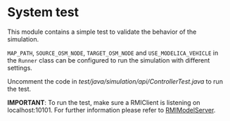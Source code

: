 # System test

This module contains a simple test to validate the behavior of the simulation.

`MAP_PATH`, `SOURCE_OSM_NODE`, `TARGET_OSM_NODE` and `USE_MODELICA_VEHICLE` in the `Runner` class can be configured to run the simulation with
different settings.

Uncomment the code in *test/java/simulation/api/ControllerTest.java* to run the test.

__IMPORTANT__: To run the test, make sure a RMIClient is listening on localhost:10101. For further information please refer
to [RMIModelServer](https://git.rwth-aachen.de/monticore/EmbeddedMontiArc/simulators/RMIModelServer).
